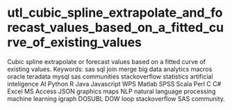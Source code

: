 # utl_cubic_spline_extrapolate_and_forecast_values_based_on_a_fitted_curve_of_existing_values
Cubic spline extrapolate or forecast values based on a fitted curve of existing values.  Keywords: sas sql join merge big data analytics macros oracle teradata mysql sas communities stackoverflow statistics artificial inteligence AI Python R Java Javascript WPS Matlab SPSS Scala Perl C C# Excel MS Access JSON graphics maps NLP natural language processing machine learning igraph DOSUBL DOW loop stackoverflow SAS community.
